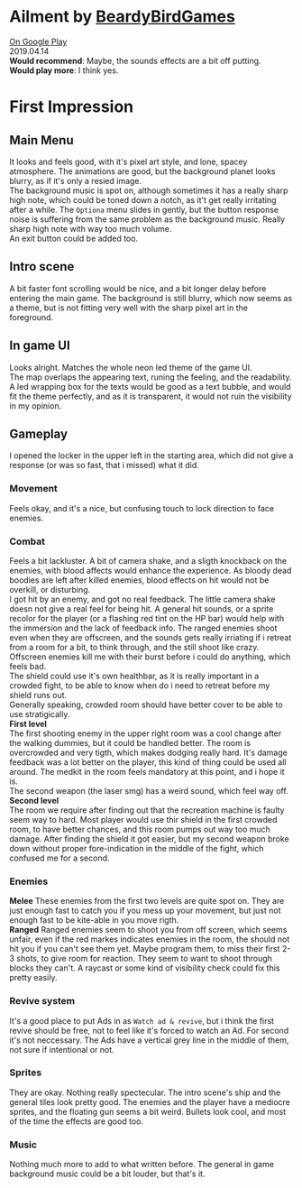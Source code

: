 # Ailment by [BeardyBirdGames](https://play.google.com/store/apps/developer?id=BeardyBirdGames)  
[On Google Play](https://play.google.com/store/apps/details?id=com.BeardyBird.Ailment)  
2019.04.14  
__Would recommend__: Maybe, the sounds effects are a bit off putting.  
__Would play more__: I think yes.  

# First Impression
## Main Menu  
It looks and feels good, with it's pixel art style, and lone, spacey atmosphere. The animations are good, but the background planet looks blurry, as if it's only a resied image.  
The background music is spot on, although sometimes it has a really sharp high note, which could be toned down a notch, as it't get really irritating after a while. The `Optiona` menu slides in gently, but the button response noise is suffering from the same problem as the background music. Really sharp high note with way too much volume.  
An exit button could be added too.  
## Intro scene  
A bit faster font scrolling would be nice, and a bit longer delay before entering the main game. The background is still blurry, which now seems as a theme, but is not fitting very well with the sharp pixel art in the foreground.  
## In game UI
Looks alright. Matches the whole neon led theme of the game UI.  
The map overlaps the appearing text, runing the feeling, and the readability. A led wrapping box for the texts would be good as a text bubble, and would fit the theme perfectly, and as it is transparent, it would not ruin the visibility in my opinion.  
## Gameplay  
I opened the locker in the upper left in the starting area, which did not give a response (or was so fast, that i missed) what it did.  
### Movement  
Feels okay, and it's a nice, but confusing touch to lock direction to face enemies.  
### Combat  
Feels a bit lackluster. A bit of camera shake, and a sligth knockback on the enemies, with blood affects would enhance the experience. As bloody dead boodies are left after killed enemies, blood effects on hit would not be overkill, or disturbing.  
I got hit by an enemy, and got no real feedback. The little camera shake doesn not give a real feel for being hit. A general hit sounds, or a sprite recolor for the player (or a flashing red tint on the HP bar) would help with the immersion and the lack of feedback info.
The ranged enemies shoot even when they are offscreen, and the sounds gets really irriating if i retreat from a room for a bit, to think through, and the still shoot like crazy. Offscreen enemies kill me with their burst before i could do anything, which feels bad.  
The shield could use it's own healthbar, as it is really important in a crowded fight, to be able to know when do i need to retreat before my shield runs out.  
Generally speaking, crowded room should have better cover to be able to use stratigically.  
**First level**  
The first shooting enemy in the upper right room was a cool change after the walking dummies, but it could be handled better. The room is overcrowded and very tigth, which makes dodging really hard. It's damage feedback was a lot better on the player, this kind of thing could be used all around. The medkit in the room feels mandatory at this point, and i hope it is.  
The second weapon (the laser smg) has a weird sound, which feel way off.  
**Second level**  
The room we require after finding out that the recreation machine is faulty seem way to hard. Most player would use thir shield in the first crowded room, to have better chances, and this room pumps out way too much damage. After finding the shield it got easier, but my second weapon broke down without proper fore-indication in the middle of the fight, which confused me for a second.  
### Enemies  
**Melee** These enemies from the first two levels are quite spot on. They are just enough fast to catch you if you mess up your movement, but just not enough fast to be kite-able in you move rigth.  
**Ranged** Ranged enemies seem to shoot you from off screen, which seems unfair, even if the red markes indicates enemies in the room, the should not hit you if you can't see them yet. Maybe program them, to miss their first 2-3 shots, to give room for reaction. They seem to want to shoot through blocks they can't. A raycast or some kind of visibility check could fix this pretty easily.  
### Revive system  
It's a good place to put Ads in as `Watch ad & revive`, but i think the first revive should be free, not to feel like it's forced to watch an Ad. For second it's not neccessary. The Ads have a vertical grey line in the middle of them, not sure if intentional or not.
### Sprites
They are okay. Nothing really spectecular. The intro scene's ship and the general tiles look pretty good. The enemies and the player have a mediocre sprites, and the floating gun seems a bit weird. Bullets look cool, and most of the time the effects are good too.
### Music
Nothing much more to add to what written before. The general in game background music could be a bit louder, but that's it.